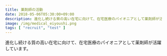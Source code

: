 ```yaml
---
title: 薬剤師の活動
date: 2018-05-06T05:30:00+09:00
description: 進化し続ける質の高い在宅に向けて、在宅医療のパイオニアとして薬剤師が活躍しています。
image: /img/medical_eiyoushi.png
tags: [ "recruit", "test" ]
---
```


進化し続ける質の高い在宅に向けて、在宅医療のパイオニアとして薬剤師が活躍しています。
